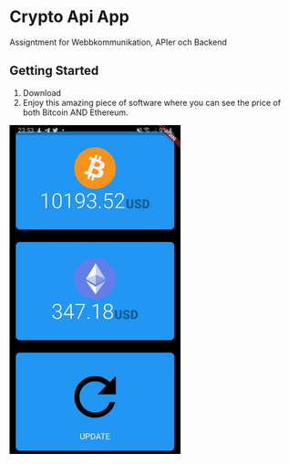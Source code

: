 # Crypto Api App

Assigntment for Webbkommunikation, APIer och Backend

## Getting Started

1. Download
2. Enjoy this amazing piece of software where you can see the price of both Bitcoin AND Ethereum.

<img src="https://raw.githubusercontent.com/emillaudon/crypto-api-app/master/118953680_709594682964961_8042965030471357643_n.jpg" alt="Image of the app" width="300" height="576">


